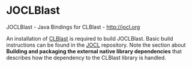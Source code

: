 # JOCLBlast

JOCLBlast - Java Bindings for CLBlast - http://jocl.org

An installation of [CLBlast](https://github.com/CNugteren/CLBlast/)
is required to build JOCLBlast. Basic build instructions can be found in 
the [JOCL](https://github.com/gpu/JOCL) repository. Note the section
about **Building and packaging the external native library dependencies**
that describes how the dependency to the CLBlast library is handled.




   

   
